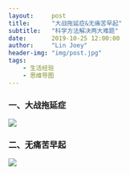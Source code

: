 ```yaml
---
layout:     post
title:      "大战拖延症&无痛苦早起"
subtitle:   "科学方法解决两大难题"
date:       2019-10-25 12:00:00
author:     "Lin Joey"
header-img: "img/post.jpg"
tags:
    - 生活经验
    - 思维导图
---
```


### 一、大战拖延症 ###
![](https://linjoey-image.oss-cn-beijing.aliyuncs.com/战胜拖延症.png)

### 二、无痛苦早起 ###
![](https://linjoey-image.oss-cn-beijing.aliyuncs.com/无痛苦早起.png)
